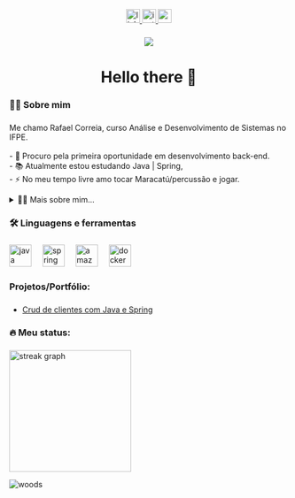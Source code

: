 <div align="center">
  <a href="https://www.linkedin.com/in/rafacostadev/"> <img src="https://img.shields.io/static/v1?message=LinkedIn&logo=linkedin&label=&color=0077B5&logoColor=white&labelColor=&style=for-the-badge" height="25" alt="linkedin logo"  /> </a>
  <a href="https://www.instagram.com/rafacosta.svg/"> <img src="https://img.shields.io/static/v1?message=Instagram&logo=instagram&label=&color=E4405F&logoColor=white&labelColor=&style=for-the-badge" height="25" alt="instagram logo"  /> </a>
  <a href = "mailto:rafaelcostamantis@gmail.com"> <img src="https://img.shields.io/static/v1?message=Gmail&logo=gmail&label=&color=D14836&logoColor=white&labelColor=&style=for-the-badge" height="25" alt="gmail logo"  /> </a>
</div>

###

<div align="center">
  <img src="https://visitor-badge.laobi.icu/badge?page_id=rafacostadev.rafacostadev&"  />
</div>

###

<h1 align="center">Hello there 👋</h1>

###

<h3 align="left">👩‍💻  Sobre mim</h3>

###

<p align="left">Me chamo Rafael Correia, curso Análise e Desenvolvimento de Sistemas no IFPE.<br><br>- 🔭 Procuro pela primeira oportunidade em desenvolvimento back-end.<br>- 📚 Atualmente estou estudando Java | Spring,<br>- ⚡ No meu tempo livre amo tocar Maracatú/percussão e jogar.</p>

<details>
  <summary>👨‍💻 Mais sobre mim...</summary>

  - 💬 Eu tenho 25 anos, estudante do curso tecnólogo de ADS pelo IFPE campus Paulista, tenho experiência com MYSQL, Python e Javascript mas atualmente tenho o foco em Java e Spring com motivação de me tornar um desenvolvedor Back-end.

  - ⚡ Eu gosto de jogar com amigos e também gosto de experiências single-player, meu hobby preferido atualmente é fazer música (percussão e maracatú). 🥁 Atualmente toco em um grupo percussivo chamado Batadoní 🐐 e também toco no maracatú nação Leão Coroado 🦁.
</details>

###

<h3 align="left">🛠 Linguagens e ferramentas</h3>

###

<div align="left">
  <img src="https://cdn.jsdelivr.net/gh/devicons/devicon/icons/java/java-original.svg" height="40" alt="java logo"  />
  <img width="12" />
  <img src="https://cdn.jsdelivr.net/gh/devicons/devicon/icons/spring/spring-original.svg" height="40" alt="spring logo"  />
  <img width="12" />
  <img src="https://cdn.jsdelivr.net/gh/devicons/devicon/icons/amazonwebservices/amazonwebservices-line-wordmark.svg" height="40" alt="amazonwebservices logo"  />
  <img width="12" />
  <img src="https://cdn.jsdelivr.net/gh/devicons/devicon/icons/docker/docker-plain-wordmark.svg" height="40" alt="docker logo"  />
</div>

###

<h3 align="left">Projetos/Portfólio:</h3>

###

- <a href="https://github.com/rafacostadev/Crud-Clientes">Crud de clientes com Java e Spring</a>

###

<h3 align="left">🔥   Meu status:</h3>

###

<div align="left">
  <img src="https://streak-stats.demolab.com?user=rafacostadev&locale=en&mode=daily&theme=dark&hide_border=false&border_radius=5&order=3" height="220" alt="streak graph"  />
</div>

![woods](https://github.com/user-attachments/assets/de4e2dfd-2de4-4b02-a901-36a3bd0128dc)

###
